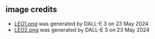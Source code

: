 ## image credits
- [LEO1.png](/byothermeans-pages/assets/images/LEO1.png) was generated by DALL-E 3 on 23 May 2024
- [LEO2.png](/byothermeans-pages/assets/images/LEO2.png) was generated by DALL-E 3 on 23 May 2024
